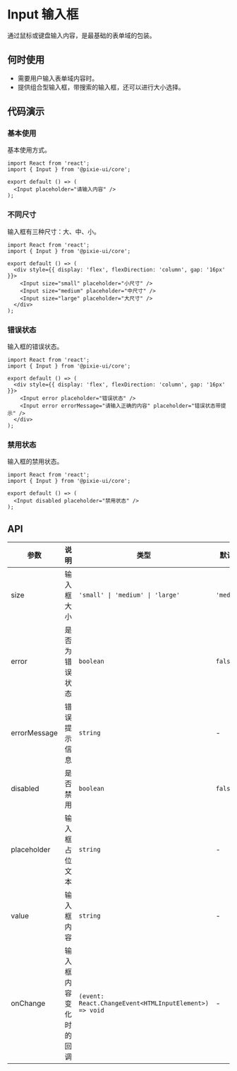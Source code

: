 # Input 输入框

通过鼠标或键盘输入内容，是最基础的表单域的包装。

## 何时使用

- 需要用户输入表单域内容时。
- 提供组合型输入框，带搜索的输入框，还可以进行大小选择。

## 代码演示

### 基本使用

基本使用方式。

```tsx
import React from 'react';
import { Input } from '@pixie-ui/core';

export default () => (
  <Input placeholder="请输入内容" />
);
```

### 不同尺寸

输入框有三种尺寸：大、中、小。

```tsx
import React from 'react';
import { Input } from '@pixie-ui/core';

export default () => (
  <div style={{ display: 'flex', flexDirection: 'column', gap: '16px' }}>
    <Input size="small" placeholder="小尺寸" />
    <Input size="medium" placeholder="中尺寸" />
    <Input size="large" placeholder="大尺寸" />
  </div>
);
```

### 错误状态

输入框的错误状态。

```tsx
import React from 'react';
import { Input } from '@pixie-ui/core';

export default () => (
  <div style={{ display: 'flex', flexDirection: 'column', gap: '16px' }}>
    <Input error placeholder="错误状态" />
    <Input error errorMessage="请输入正确的内容" placeholder="错误状态带提示" />
  </div>
);
```

### 禁用状态

输入框的禁用状态。

```tsx
import React from 'react';
import { Input } from '@pixie-ui/core';

export default () => (
  <Input disabled placeholder="禁用状态" />
);
```

## API

| 参数 | 说明 | 类型 | 默认值 |
| --- | --- | --- | --- |
| size | 输入框大小 | `'small' \| 'medium' \| 'large'` | `'medium'` |
| error | 是否为错误状态 | `boolean` | `false` |
| errorMessage | 错误提示信息 | `string` | - |
| disabled | 是否禁用 | `boolean` | `false` |
| placeholder | 输入框占位文本 | `string` | - |
| value | 输入框内容 | `string` | - |
| onChange | 输入框内容变化时的回调 | `(event: React.ChangeEvent<HTMLInputElement>) => void` | - |
``` 